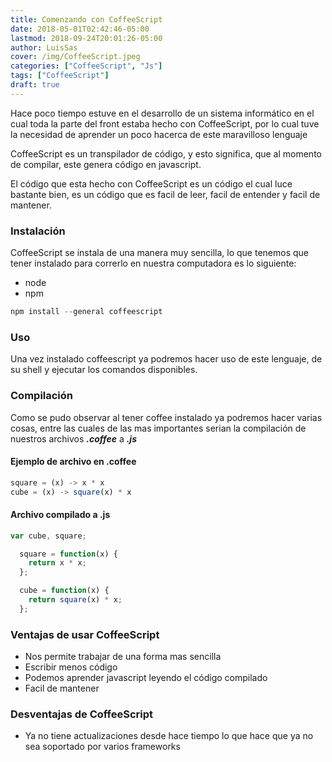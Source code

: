 ```yaml
---
title: Comenzando con CoffeeScript
date: 2018-05-01T02:42:46-05:00
lastmod: 2018-09-24T20:01:26-05:00
author: LuisSas
cover: /img/CoffeeScript.jpeg
categories: ["CoffeeScript", "Js"]
tags: ["CoffeeScript"]
draft: true
---
```


Hace poco tiempo estuve en el desarrollo de un sistema informático en el cual toda la parte del front estaba hecho con CoffeeScript, por lo cual tuve la necesidad de aprender un poco hacerca de este maravilloso lenguaje

CoffeeScript es un transpilador de código, y esto significa, que al momento de compilar, este genera código en javascript.

El código que esta hecho con CoffeeScript es un código el cual luce bastante bien, es un código que es facil de leer, facil de entender y facil de mantener.

### Instalación

CoffeeScript se instala de una manera muy sencilla, lo que tenemos que tener instalado para correrlo en nuestra computadora es lo siguiente:

* node
* npm

```javascript
npm install --general coffeescript
```

### Uso

Una vez instalado coffeescript ya podremos hacer uso de este lenguaje, de su shell y ejecutar los comandos disponibles.

<script src="https://asciinema.org/a/Y6gJINJfSFpfl9OGjb4LkE4g1.js" id="asciicast-Y6gJINJfSFpfl9OGjb4LkE4g1" data-size="small"></script>

### Compilación

Como se pudo observar al tener coffee instalado ya podremos hacer varias cosas, entre las cuales de las mas importantes serian la compilación de nuestros archivos ***.coffee*** a ***.js***

#### Ejemplo de archivo en .coffee

```javascript
square = (x) -> x * x
cube = (x) -> square(x) * x
```

#### Archivo compilado a .js

```javascript
var cube, square;

  square = function(x) {
    return x * x;
  };

  cube = function(x) {
    return square(x) * x;
  };
```

### Ventajas de usar CoffeeScript

* Nos permite trabajar de una forma mas sencilla
* Escribir menos código
* Podemos aprender javascript leyendo el código compilado
* Facil de mantener

### Desventajas de CoffeeScript

* Ya no tiene actualizaciones desde hace tiempo lo que hace que ya no sea soportado por varios frameworks
